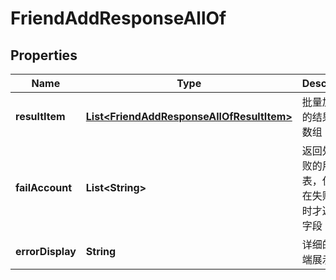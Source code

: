 

# FriendAddResponseAllOf


## Properties

| Name | Type | Description | Notes |
|------------ | ------------- | ------------- | -------------|
|**resultItem** | [**List&lt;FriendAddResponseAllOfResultItem&gt;**](FriendAddResponseAllOfResultItem.md) | 批量加好友的结果对象数组 |  [optional] |
|**failAccount** | **List&lt;String&gt;** | 返回处理失败的用户列表，仅当存在失败用户时才返回该字段 |  [optional] |
|**errorDisplay** | **String** | 详细的客户端展示信息 |  [optional] |



